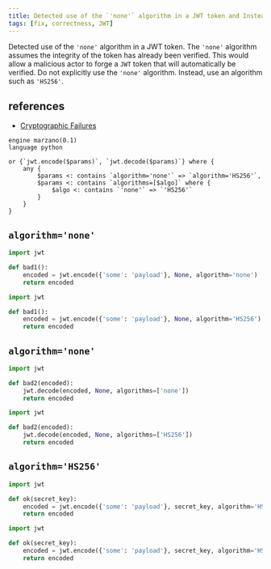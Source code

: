 ```yaml
---
title: Detected use of the `'none'` algorithm in a JWT token and Instead, use an algorithm such as `'HS256'`
tags: [fix, correctness, JWT]
---
```


Detected use of the `'none'` algorithm in a JWT token. The `'none'` algorithm assumes the integrity of the token has already been verified. This would allow a malicious actor to forge a `JWT` token that will automatically be verified. Do not explicitly use the `'none'` algorithm. Instead, use an algorithm such as `'HS256'`.

## references
- [Cryptographic Failures](https://owasp.org/Top10/A02_2021-Cryptographic_Failures)

```grit
engine marzano(0.1)
language python

or {`jwt.encode($params)`, `jwt.decode($params)`} where {
    any {
        $params <: contains `algorithm='none'` => `algorithm='HS256'`,
        $params <: contains `algorithms=[$algo]` where {
            $algo <: contains `'none'` => `'HS256'`
        }
    }
}
```

## `algorithm='none'`

```python
import jwt

def bad1():
    encoded = jwt.encode({'some': 'payload'}, None, algorithm='none')
    return encoded
```

```python
import jwt

def bad1():
    encoded = jwt.encode({'some': 'payload'}, None, algorithm='HS256')
    return encoded
```


## `algorithm='none'`

```python
import jwt

def bad2(encoded):
    jwt.decode(encoded, None, algorithms=['none'])
    return encoded
```

```python
import jwt

def bad2(encoded):
    jwt.decode(encoded, None, algorithms=['HS256'])
    return encoded
```


## `algorithm='HS256'`

```python
import jwt

def ok(secret_key):
    encoded = jwt.encode({'some': 'payload'}, secret_key, algorithm='HS256')
    return encoded
```

```python
import jwt

def ok(secret_key):
    encoded = jwt.encode({'some': 'payload'}, secret_key, algorithm='HS256')
    return encoded
```